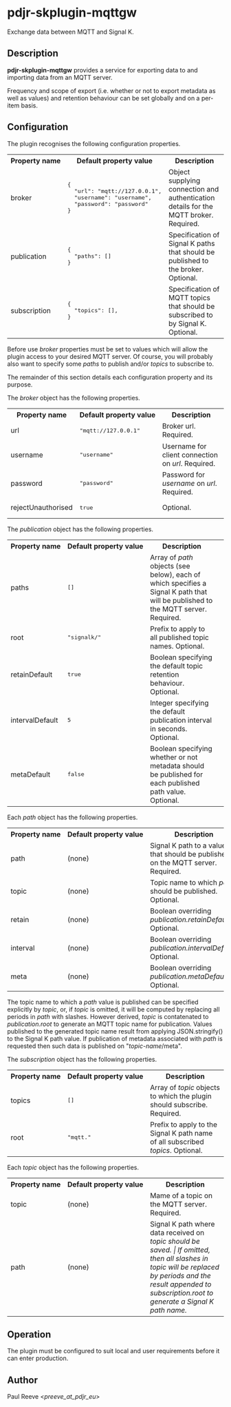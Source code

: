 # pdjr-skplugin-mqttgw

Exchange data between MQTT and Signal K.

## Description

**pdjr-skplugin-mqttgw** provides a service for exporting data to and
importing data from an MQTT server.

Frequency and scope of export (i.e. whether or not to export metadata
as well as values) and retention behaviour can be set globally and on
a per-item basis.

## Configuration

The plugin recognises the following configuration properties.

<table>
<tr><th>Property&nbsp;name</th><th>Default&nbsp;property&nbsp;value</th><th>Description</th></tr>
<tr>
<td>
broker
</td>
<td><pre>
{
  "url": "mqtt://127.0.0.1",
  "username": "username",
  "password": "password"
}
</pre></td>
<td>
Object supplying connection and authentication details for the MQTT broker. Required.
</td>
</tr>
<tr>
<td>
publication
</td>
<td><pre>
{
  "paths": []
}
</pre></td>
<td>
Specification of Signal K paths that should be published to the broker. Optional.
</td>
</tr>
<tr>
<td>
subscription
</td>
<td><pre>
{
  "topics": [],
}
</pre></td>
<td>
Specification of MQTT topics that should be subscribed to by Signal K. Optional.
</td>
</table>

Before use <em>broker</em> properties must be set to values which will
allow the plugin access to your desired MQTT server.
Of course, you will probably also want to specify some *paths* to
publish and/or *topics* to subscribe to.

The remainder of this section details each configuration property and
its purpose.

The <em>broker</em> object has the following properties.

<table>
<tr><th>Property&nbsp;name</th><th>Default&nbsp;property&nbsp;value</th><th>Description</th></tr>
<tr>
<td>url</td>
<td><pre>"mqtt://127.0.0.1"</pre></td>
<td>
Broker url.
Required.
</td>
</tr>
<tr>
<td>username</td>
<td><pre>"username"</pre></td>
<td>
Username for client connection on <em>url</em>.
Required.
</td>
</tr>
<tr>
<td>password</td>
<td><pre>"password"</pre></td>
<td>
Password for <em>username</em> on <em>url</em>.
Required.
</td>
</tr>
<tr>
<td>rejectUnauthorised</td>
<td><pre>true</pre></td>
<td>Optional.</td>
</tr>
</table>

The <em>publication</em> object has the following properties.

<table>
<tr><th>Property&nbsp;name</th><th>Default&nbsp;property&nbsp;value</th><th>Description</th></tr>
<tr>
<td>paths</td>
<td><pre>[]</pre></td>
<td>
Array of <em>path</em> objects (see below), each of which specifies a Signal K path that will be published to the MQTT server.
Required.
<td>
</tr>
<tr>
<td>root</td>
<td><pre>"signalk/"</pre></td>
<td>
Prefix to apply to all published topic names.
Optional.
</td>
</tr>
<tr>
<td>retainDefault</td>
<td><pre>true</pre></td>
<td>
Boolean specifying the default topic retention behaviour.
Optional.
</td>
</tr>
<tr>
<td>intervalDefault</td>
<td><pre>5</pre></td>
<td>
Integer specifying the default publication interval in seconds.
Optional.
</td>
</tr>
<tr>
<td>metaDefault</td>
<td><pre>false</pre></td>
<td>
Boolean specifying whether or not metadata should be published for each published path value.
Optional.
</td>
</tr>
</table>

Each *path* object has the following properties.

<table>
<tr><th>Property&nbsp;name</th><th>Default&nbsp;property&nbsp;value</th><th>Description</th></tr>
<tr>
<td>path</td>
<td>(none)</td>
<td>
Signal K path to a value that should be published on the MQTT server.
Required.
</td>
</tr>
<tr>
<td>topic</td>
<td>(none)</td>
<td>
Topic name to which <em>path</em> should be published.
Optional.
</td>
</tr>
<tr>
<td>retain</td>
<td>(none)</td>
<td>
Boolean overriding <em>publication.retainDefault</em>.
Optional.
</td>
</tr>
<tr>
<td>interval</td>
<td>(none)</td>
<td>
Boolean overriding <em>publication.intervalDefault</em>.
Optional.
</td>
</tr>
<tr>
<td>meta</td>
<td>(none)</td>
<td>
Boolean overriding <em>publication.metaDefault</em>.
Optional.
</td>
</tr>
</table>

The topic name to which a *path* value is published can be specified
explicitly by <em>topic</em>, or, if <em>topic</em> is omitted, it will
be computed by replacing all periods in <em>path</em> with slashes.
However derived, <em>topic</em> is contatenated to
<em>publication.root</em> to generate an MQTT topic name for
publication.
Values published to the generated topic name result from applying
JSON.stringify() to the Signal K path value.
If publication of metadata associated with *path* is requested then
such data is published on "<em>topic-name</em>/meta".

The <em>subscription</em> object has the following properties.

<table>
<tr><th>Property&nbsp;name</th><th>Default&nbsp;property&nbsp;value</th><th>Description</th></tr>
<tr>
<td>topics</td>
<td><pre>[]</pre></td>
<td>Array of <em>topic</em> objects to which the plugin should subscribe. Required.</td>
</tr>
<tr>
<td>root</td>
<td><pre>"mqtt."</pre></td>
<td>Prefix to apply to the Signal K path name of all subscribed <em>topics</em>. Optional.</td>
</tr>
</table>

Each <em>topic</em> object has the following properties.

<table>
<tr><th>Property&nbsp;name</th><th>Default&nbsp;property&nbsp;value</th><th>Description</th></tr>
<tr>
<td>topic</td>
<td>(none)</td>
<td>Mame of a topic on the MQTT server. Required.</td>
</tr>
<tr>
<td>path</td>
<td>(none)</td>
<td>
Signal K path where data received on <em>topic<em> should be saved. |
If omitted, then all slashes in <em>topic</em> will be replaced by
periods and the result appended to <em>subscription.root</em> to generate a
Signal K path name.
</td>
</tr>
</table>

## Operation

The plugin must be configured to suit local and user requirements
before it can enter production.

## Author

Paul Reeve <*preeve_at_pdjr_eu*>
